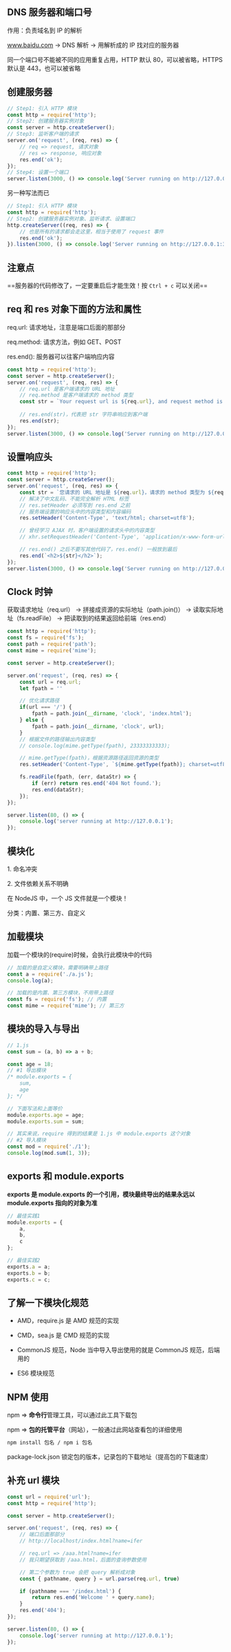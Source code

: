 ## DNS 服务器和端口号

作用：负责域名到 IP 的解析

www.baidu.com -> DNS 解析 -> 用解析成的 IP 找对应的服务器

同一个端口号不能被不同的应用重复占用，HTTP 默认 80，可以被省略，HTTPS 默认是 443，也可以被省略

## 创建服务器

```js
// Step1: 引入 HTTP 模块
const http = require('http');
// Step2: 创建服务器实例对象
const server = http.createServer();
// Step3: 监听客户端的请求
server.on('request', (req, res) => {
    // req => request, 请求对象
    // res => response, 响应对象
    res.end('ok');
});
// Step4: 设置一个端口
server.listen(3000, () => console.log('Server running on http://127.0.0.1:3000'));
```

另一种写法而已

```js
// Step1: 引入 HTTP 模块
const http = require('http');
// Step2: 创建服务器实例对象、监听请求、设置端口
http.createServer((req, res) => {
    // 也是所有的请求都会走这里，相当于使用了 request 事件
    res.end('ok');
}).listen(3000, () => console.log('Server running on http://127.0.0.1:3000'));
```

## 注意点

==服务器的代码修改了，一定要重启后才能生效！按 `Ctrl + c` 可以关闭==

## req 和 res 对象下面的方法和属性

req.url: 请求地址，注意是端口后面的那部分

req.method: 请求方法，例如 GET、POST

res.end(): 服务器可以往客户端响应内容

```js
const http = require('http');
const server = http.createServer();
server.on('request', (req, res) => {
    // req.url 是客户端请求的 URL 地址
    // req.method 是客户端请求的 method 类型
    const str = `Your request url is ${req.url}, and request method is ${req.method}`;
    
    // res.end(str)，代表把 str 字符串响应到客户端
    res.end(str);
});
server.listen(3000, () => console.log('Server running on http://127.0.0.1:3000'));
```

## 设置响应头

```js
const http = require('http');
const server = http.createServer();
server.on('request', (req, res) => {
    const str = `您请求的 URL 地址是 ${req.url}，请求的 method 类型为 ${req.method}`;
    // 解决了中文乱码、不能完全解析 HTML 标签
    // res.setHeader 必须写到 res.end 之前
    // 服务端设置的响应头中的内容类型和内容编码
    res.setHeader('Content-Type', 'text/html; charset=utf8');

    // 曾经学习 AJAX 时，客户端设置的请求头中的内容类型
    // xhr.setRequestHeader('Content-Type', 'application/x-www-form-urlencoded');

    // res.end() 之后不要写其他代码了，res.end() 一般放到最后
    res.end(`<h2>${str}</h2>`);
});
server.listen(3000, () => console.log('Server running on http://127.0.0.1:3000'));
```

## Clock 时钟

获取请求地址（req.url） -> 拼接成资源的实际地址（path.join()） -> 读取实际地址（fs.readFile） -> 把读取到的结果返回给前端（res.end）

```js
const http = require('http');
const fs = require('fs');
const path = require('path');
const mime = require('mime');

const server = http.createServer();

server.on('request', (req, res) => {
    const url = req.url;
    let fpath = ''

    // 优化请求路径
    if(url === '/') {
        fpath = path.join(__dirname, 'clock', 'index.html');
    } else {
        fpath = path.join(__dirname, 'clock', url);
    }
    // 根据文件的路径输出内容类型
    // console.log(mime.getType(fpath), 23333333333);

    // mime.getType(fpath)，根据资源路径返回资源的类型
    res.setHeader('Content-Type', `${mime.getType(fpath)}; charset=utf8`);

    fs.readFile(fpath, (err, dataStr) => {
        if (err) return res.end('404 Not found.');
        res.end(dataStr);
    });
});

server.listen(80, () => {
    console.log('server running at http://127.0.0.1');
});
```

## 模块化

1\. 命名冲突

2\. 文件依赖关系不明确

在 NodeJS 中，一个 JS 文件就是一个模块！

分类：内置、第三方、自定义

## 加载模块

加载一个模块的(require)时候，会执行此模块中的代码

```js
// 加载的是自定义模块，需要明确带上路径
const a = require('./a.js');
console.log(a);

// 加载的是内置、第三方模块，不用带上路径
const fs = require('fs'); // 内置
const mime = require('mime'); // 第三方
```

## 模块的导入与导出

```js
// 1.js
const sum = (a, b) => a + b;

const age = 18;
// #1 导出模块
/* module.exports = {
    sum,
    age
}; */

// 下面写法和上面等价
module.exports.age = age;
module.exports.sum = sum;
```

```js
// 其实来说，require 得到的结果是 1.js 中 module.exports 这个对象
// #2 导入模块
const mod = require('./1');
console.log(mod.sum(1, 3));
```

## exports 和 module.exports

**exports 是 module.exports 的一个引用，模块最终导出的结果永远以 module.exports 指向的对象为准**

```js
// 最佳实践1
module.exports = {
    a,
    b,
    c
};
```

```js
// 最佳实践2
exports.a = a;
exports.b = b;
exports.c = c;
```

## 了解一下模块化规范

- AMD，require.js 是 AMD 规范的实现

- CMD，sea.js 是 CMD 规范的实现

- CommonJS 规范，Node 当中导入导出使用的就是 CommonJS 规范，后端用的

- ES6 模块规范

## NPM 使用

npm => **命令行**管理工具，可以通过此工具下载包

npm => **包的托管平台**（网站），一般通过此网站查看包的详细使用


```bash
npm install 包名 / npm i 包名
```

package-lock.json 锁定包的版本，记录包的下载地址（提高包的下载速度）


## 补充 url 模块

```js
const url = require('url');
const http = require('http');

const server = http.createServer();

server.on('request', (req, res) => {
    // 端口后面那部分
    // http://localhost/index.html?name=ifer

    // req.url => /aaa.html?name=ifer
    // 我只期望获取到 /aaa.html，后面的查询参数使用

    // 第二个参数为 true 会把 query 解析成对象
    const { pathname, query } = url.parse(req.url, true)

    if (pathname === '/index.html') {
        return res.end('Welcome ' + query.name);
    }
    res.end('404');
});

server.listen(80, () => {
    console.log('server running at http://127.0.0.1');
});
```